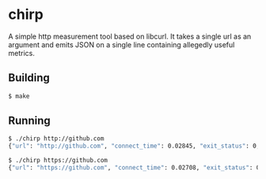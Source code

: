 chirp
=====

A simple http measurement tool based on libcurl.  It takes a single url as an argument and emits JSON on a single line containing allegedly useful metrics.

## Building

```sh
$ make
```

## Running

```sh
$ ./chirp http://github.com
{"url": "http://github.com", "connect_time": 0.02845, "exit_status": 0, "starttransfer_time": 0.02845, "t": 1397069414, "local_ip": "107.170.123.131", "primary_ip": "192.30.252.129", "total_time": 0.034930999999999997, "http_status": 301, "namelookup_time": 0.021894, "local_port": 46590}

$ ./chirp https://github.com
{"url": "https://github.com", "connect_time": 0.02708, "exit_status": 0, "starttransfer_time": 0.02708, "t": 1397069524, "local_ip": "107.170.123.131", "primary_ip": "192.30.252.129", "total_time": 0.066956000000000002, "http_status": 200, "namelookup_time": 0.020678999999999999, "local_port": 52764}
```
